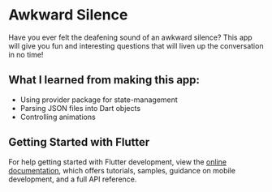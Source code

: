 # Awkward Silence

Have you ever felt the deafening sound of an awkward silence?
This app will give you fun and interesting questions that will liven up the conversation in no time!

## What I learned from making this app:
- Using provider package for state-management
- Parsing JSON files into Dart objects
- Controlling animations


## Getting Started with Flutter

For help getting started with Flutter development, view the
[online documentation](https://docs.flutter.dev/), which offers tutorials,
samples, guidance on mobile development, and a full API reference.
